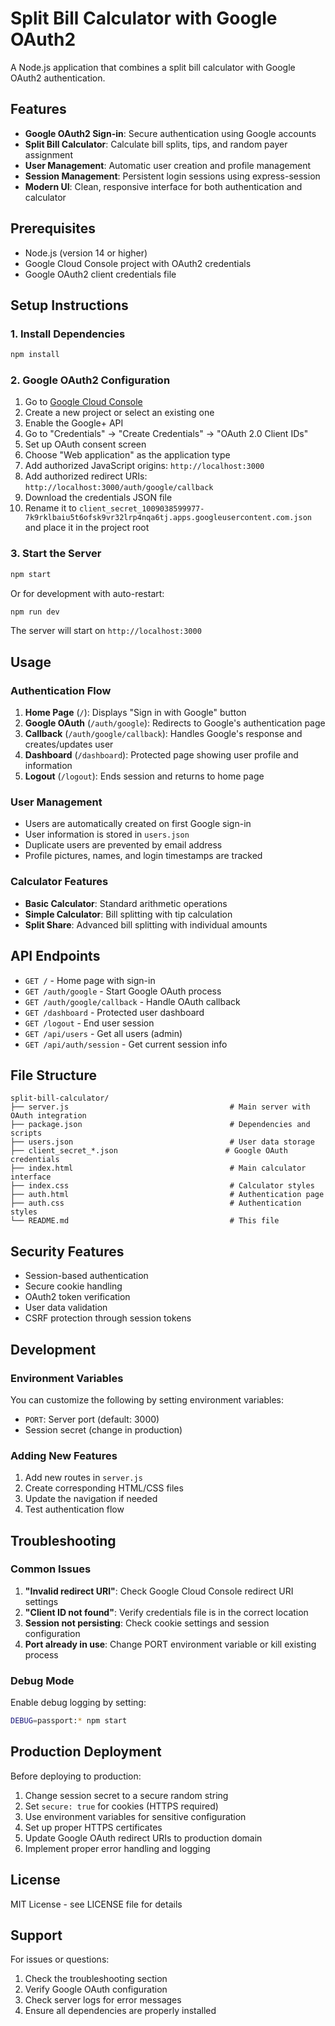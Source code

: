 # Split Bill Calculator with Google OAuth2

A Node.js application that combines a split bill calculator with Google OAuth2 authentication.

## Features

- **Google OAuth2 Sign-in**: Secure authentication using Google accounts
- **Split Bill Calculator**: Calculate bill splits, tips, and random payer assignment
- **User Management**: Automatic user creation and profile management
- **Session Management**: Persistent login sessions using express-session
- **Modern UI**: Clean, responsive interface for both authentication and calculator

## Prerequisites

- Node.js (version 14 or higher)
- Google Cloud Console project with OAuth2 credentials
- Google OAuth2 client credentials file

## Setup Instructions

### 1. Install Dependencies

```bash
npm install
```

### 2. Google OAuth2 Configuration

1. Go to [Google Cloud Console](https://console.cloud.google.com/)
2. Create a new project or select an existing one
3. Enable the Google+ API
4. Go to "Credentials" → "Create Credentials" → "OAuth 2.0 Client IDs"
5. Set up OAuth consent screen
6. Choose "Web application" as the application type
7. Add authorized JavaScript origins: `http://localhost:3000`
8. Add authorized redirect URIs: `http://localhost:3000/auth/google/callback`
9. Download the credentials JSON file
10. Rename it to `client_secret_1009038599977-7k9rklbaiu5t6ofsk9vr32lrp4nqa6tj.apps.googleusercontent.com.json` and place it in the project root

### 3. Start the Server

```bash
npm start
```

Or for development with auto-restart:

```bash
npm run dev
```

The server will start on `http://localhost:3000`

## Usage

### Authentication Flow

1. **Home Page** (`/`): Displays "Sign in with Google" button
2. **Google OAuth** (`/auth/google`): Redirects to Google's authentication page
3. **Callback** (`/auth/google/callback`): Handles Google's response and creates/updates user
4. **Dashboard** (`/dashboard`): Protected page showing user profile and information
5. **Logout** (`/logout`): Ends session and returns to home page

### User Management

- Users are automatically created on first Google sign-in
- User information is stored in `users.json`
- Duplicate users are prevented by email address
- Profile pictures, names, and login timestamps are tracked

### Calculator Features

- **Basic Calculator**: Standard arithmetic operations
- **Simple Calculator**: Bill splitting with tip calculation
- **Split Share**: Advanced bill splitting with individual amounts

## API Endpoints

- `GET /` - Home page with sign-in
- `GET /auth/google` - Start Google OAuth process
- `GET /auth/google/callback` - Handle OAuth callback
- `GET /dashboard` - Protected user dashboard
- `GET /logout` - End user session
- `GET /api/users` - Get all users (admin)
- `GET /api/auth/session` - Get current session info

## File Structure

```
split-bill-calculator/
├── server.js                                    # Main server with OAuth integration
├── package.json                                 # Dependencies and scripts
├── users.json                                   # User data storage
├── client_secret_*.json                        # Google OAuth credentials
├── index.html                                   # Main calculator interface
├── index.css                                    # Calculator styles
├── auth.html                                    # Authentication page
├── auth.css                                     # Authentication styles
└── README.md                                    # This file
```

## Security Features

- Session-based authentication
- Secure cookie handling
- OAuth2 token verification
- User data validation
- CSRF protection through session tokens

## Development

### Environment Variables

You can customize the following by setting environment variables:

- `PORT`: Server port (default: 3000)
- Session secret (change in production)

### Adding New Features

1. Add new routes in `server.js`
2. Create corresponding HTML/CSS files
3. Update the navigation if needed
4. Test authentication flow

## Troubleshooting

### Common Issues

1. **"Invalid redirect URI"**: Check Google Cloud Console redirect URI settings
2. **"Client ID not found"**: Verify credentials file is in the correct location
3. **Session not persisting**: Check cookie settings and session configuration
4. **Port already in use**: Change PORT environment variable or kill existing process

### Debug Mode

Enable debug logging by setting:

```bash
DEBUG=passport:* npm start
```

## Production Deployment

Before deploying to production:

1. Change session secret to a secure random string
2. Set `secure: true` for cookies (HTTPS required)
3. Use environment variables for sensitive configuration
4. Set up proper HTTPS certificates
5. Update Google OAuth redirect URIs to production domain
6. Implement proper error handling and logging

## License

MIT License - see LICENSE file for details

## Support

For issues or questions:
1. Check the troubleshooting section
2. Verify Google OAuth configuration
3. Check server logs for error messages
4. Ensure all dependencies are properly installed
